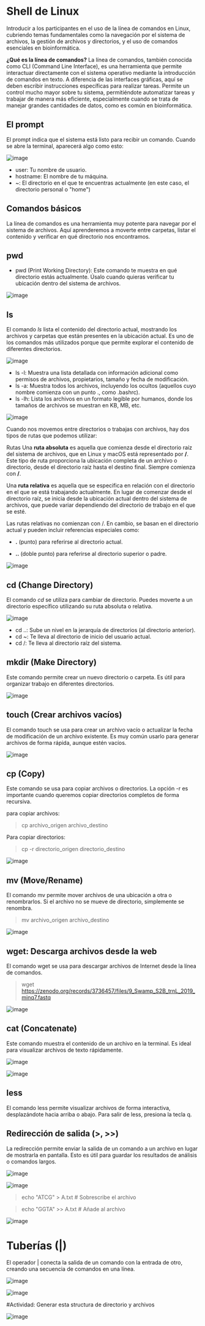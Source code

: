 # Shell de Linux

Introducir a los participantes en el uso de la línea de comandos en Linux, cubriendo temas fundamentales como la navegación
por el sistema de archivos, la gestión de archivos y directorios, y el uso de comandos esenciales en bioinformática. 

**¿Qué es la línea de comandos?**
La línea de comandos, también conocida como CLI (Command Line Interface), es una herramienta que permite interactuar directamente
con el sistema operativo mediante la introducción de comandos en texto. A diferencia de las interfaces gráficas, aquí se deben
escribir instrucciones específicas para realizar tareas. Permite un control mucho mayor sobre tu sistema, permitiéndote automatizar
tareas y trabajar de manera más eficiente, especialmente cuando se trata de manejar grandes cantidades de datos,
como es común en bioinformática.



## El prompt

El prompt indica que el sistema está listo para recibir un comando. Cuando se abre la terminal, aparecerá algo como esto:

![image](https://github.com/user-attachments/assets/f39bb81b-8eaa-4c2b-b0ee-1552993827da)

+ user: Tu nombre de usuario.
+ hostname: El nombre de tu máquina.
+ ~: El directorio en el que te encuentras actualmente (en este caso, el directorio personal o "home")


## Comandos básicos

La línea de comandos es una herramienta muy potente para navegar por el sistema de archivos. Aquí aprenderemos a moverte entre carpetas, 
listar el contenido y verificar en qué directorio nos encontramos.


## pwd
+ pwd (Print Working Directory): Este comando te muestra en qué directorio estás actualmente. Úsalo cuando quieras verificar tu ubicación dentro del sistema de archivos.

![image](https://github.com/user-attachments/assets/13b9e8c4-4430-458c-87a8-c21a19fcae9d)

## ls
El comando _ls_ lista el contenido del directorio actual, mostrando los archivos y carpetas que están presentes en la ubicación actual. 
Es uno de los comandos más utilizados porque que permite explorar el contenido de diferentes directorios.

![image](https://github.com/user-attachments/assets/7d3711e6-88cb-4bed-a28a-007d9717b4ef)


+ ls -l: Muestra una lista detallada con información adicional como permisos de archivos, propietarios, tamaño y fecha de modificación.
+ ls -a: Muestra todos los archivos, incluyendo los ocultos (aquellos cuyo nombre comienza con un punto ., como .bashrc).
+ ls -lh: Lista los archivos en un formato legible por humanos, donde los tamaños de archivos se muestran en KB, MB, etc.

![image](https://github.com/user-attachments/assets/ae0982ab-5294-4f1b-83ee-da26cb07202c)


Cuando nos movemos entre directorios o trabajas con archivos, hay dos tipos de rutas que podemos utilizar:

Rutas
Una **ruta absoluta** es aquella que comienza desde el directorio raíz del sistema de archivos, que en Linux y macOS está representado por **/**. 
Este tipo de ruta proporciona la ubicación completa de un archivo o directorio, desde el directorio raíz hasta el destino final. Siempre comienza con **/**.

Una **ruta relativa** es aquella que se especifica en relación con el directorio en el que se está trabajando actualmente. En lugar de comenzar desde el directorio raíz, se inicia desde la ubicación actual dentro del sistema de archivos, que puede variar dependiendo del directorio de trabajo en el que se esté.

Las rutas relativas no comienzan con /. En cambio, se basan en el directorio actual y pueden incluir referencias especiales como:

+ **.** (punto) para referirse al directorio actual.

+ **..** (doble punto) para referirse al directorio superior o padre.

![image](https://github.com/user-attachments/assets/8168461d-1d94-497d-8012-e80c70a3dc2a)


## cd (Change Directory)
El comando _cd_ se utiliza para cambiar de directorio. Puedes moverte a un directorio específico utilizando su ruta absoluta o relativa.


![image](https://github.com/user-attachments/assets/b61c8889-b41f-431f-adcf-519870a30957)

+ cd ..: Sube un nivel en la jerarquía de directorios (al directorio anterior).
+ cd ~: Te lleva al directorio de inicio del usuario actual.
+ cd /: Te lleva al directorio raíz del sistema.


## mkdir (Make Directory)
Este comando permite crear un nuevo directorio o carpeta. Es útil para organizar trabajo en diferentes directorios.

![image](https://github.com/user-attachments/assets/1311fa6e-5ce0-40ae-9df6-0056ea67e9c1)

## touch (Crear archivos vacíos)
El comando touch se usa para crear un archivo vacío o actualizar la fecha de modificación de un archivo existente. Es muy común usarlo para generar archivos de forma rápida, aunque estén vacíos.

![image](https://github.com/user-attachments/assets/ef25578c-feb0-43b5-b1b7-c35832581c7d)

## cp (Copy)
Este comando se usa para copiar archivos o directorios. La opción -r es importante cuando queremos copiar directorios completos de forma recursiva.

para copiar archivos:
>cp archivo_origen archivo_destino

Para copiar directorios:
> cp -r directorio_origen directorio_destino

![image](https://github.com/user-attachments/assets/6f20d898-0ef9-4154-b166-ed5068c27c80)

## mv (Move/Rename)
El comando mv permite mover archivos de una ubicación a otra o renombrarlos. Si el archivo no se mueve de directorio, simplemente se renombra.
> mv archivo_origen archivo_destino

![image](https://github.com/user-attachments/assets/d8a861d9-bbfe-4611-aaf1-848b080ecc54)



## wget: Descarga archivos desde la web
El comando wget se usa para descargar archivos de Internet desde la línea de comandos. 
> wget https://zenodo.org/records/3736457/files/9_Swamp_S2B_trnL_2019_minq7.fastq

![image](https://github.com/user-attachments/assets/9ab0ae26-b054-48a1-af4f-b91968ae7eda)


## cat (Concatenate)
Este comando muestra el contenido de un archivo en la terminal. Es ideal para visualizar archivos de texto rápidamente.

![image](https://github.com/user-attachments/assets/94ad94d0-6aff-4fa2-8010-01792a3fc36c)

![image](https://github.com/user-attachments/assets/51f4b9e0-b5f5-400c-9db1-b18e01edf08f)


## less
El comando less permite visualizar archivos de forma interactiva, desplazándote hacia arriba o abajo. Para salir de less, presiona la tecla q.


## Redirección de salida (>, >>)
La redirección permite enviar la salida de un comando a un archivo en lugar de mostrarla en pantalla. Esto es útil para guardar los resultados de análisis o comandos largos.

![image](https://github.com/user-attachments/assets/9af2e2a5-ad74-4278-ad0e-2fb03efd87bb)

![image](https://github.com/user-attachments/assets/e730924a-900a-4ef7-9d03-f045922c2e8b)


> echo "ATCG" > A.txt  # Sobrescribe el archivo

> echo "GGTA" >> A.txt  # Añade al archivo

![image](https://github.com/user-attachments/assets/68721bde-f5ab-452d-ae01-a44623ed161b)

# Tuberías (|)
El operador | conecta la salida de un comando con la entrada de otro, creando una secuencia de comandos en una línea.

![image](https://github.com/user-attachments/assets/185ad342-a845-407e-96a1-4fac422fcf30)

![image](https://github.com/user-attachments/assets/1c94b18b-1a5c-4c85-a64a-cd0d4fc118d1)

#Actividad: Generar esta structura de directorio y archivos 

![image](https://github.com/user-attachments/assets/41bccaf5-ef9b-4d77-81fc-0ae921c5bb00)

